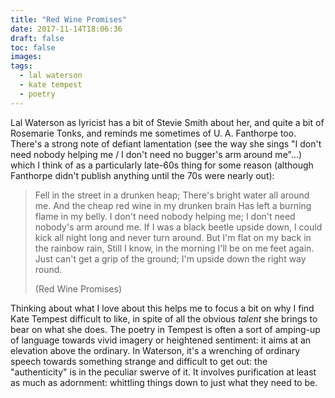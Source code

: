 ```yaml
---
title: "Red Wine Promises"
date: 2017-11-14T18:06:36
draft: false
toc: false
images:
tags: 
  - lal waterson
  - kate tempest
  - poetry
---
```

Lal Waterson as lyricist has a bit of Stevie Smith about her, and quite a bit of Rosemarie Tonks, and reminds me sometimes of U. A. Fanthorpe too. There's a strong note of defiant lamentation (see the way she sings "I don't need nobody helping me / I don't need no bugger's arm around me"...) which I think of as a particularly late-60s thing for some reason (although Fanthorpe didn't publish anything until the 70s were nearly out):

> Fell in the street in a drunken heap;
> There's bright water all around me.
> And the cheap red wine in my drunken brain
> Has left a burning flame in my belly.
> I don't need nobody helping me;
> I don't need nobody's arm around me.
> If I was a black beetle upside down,
> I could kick all night long and never turn around.
> But I'm flat on my back in the rainbow rain,
> Still I know, in the morning I'll be on me feet again.
> Just can't get a grip of the ground;
> I'm upside down the right way round.
>
> (Red Wine Promises)

Thinking about what I love about this helps me to focus a bit on why I find Kate Tempest difficult to like, in spite of all the obvious _talent_ she brings to bear on what she does. The poetry in Tempest is often a sort of amping-up of language towards vivid imagery or heightened sentiment: it aims at an elevation above the ordinary. In Waterson, it's a wrenching of ordinary speech towards something strange and difficult to get out: the "authenticity" is in the peculiar swerve of it. It involves purification at least as much as adornment: whittling things down to just what they need to be.
